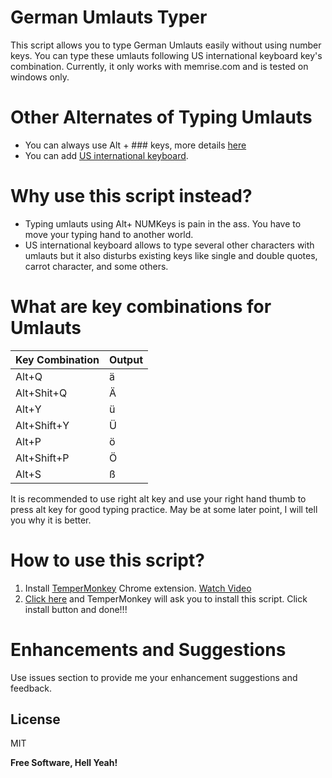 # German Umlauts Typer

This script allows you to type German Umlauts easily without using number keys. You can type these umlauts following US international keyboard key's combination. Currently, it only works with memrise.com and is tested on windows only. 

# Other Alternates of Typing Umlauts

  - You can always use Alt + ### keys, more details [here][method1]
  - You can add [US international keyboard][method2]. 


# Why use this script instead?

  - Typing umlauts using Alt+ NUMKeys is pain in the ass. You have to move your typing hand to another world. 
  - US international keyboard allows to type several other characters with umlauts but it also disturbs existing keys like single and double quotes, carrot character, and some others. 
  

# What are key combinations for Umlauts

| Key Combination | Output |
| ------ | ------ |
| Alt+Q | ä |
| Alt+Shit+Q | Ä |
| Alt+Y | ü |
| Alt+Shift+Y | Ü |
| Alt+P | ö |
| Alt+Shift+P | Ö |
| Alt+S | ß |
  
It is recommended to use right alt key and use your right hand thumb to press alt key for good typing practice. May be at some later point, I will tell you why it is better. 

# How to use this script?

  1. Install [TemperMonkey][guide1] Chrome extension. [Watch Video][video1]
  2. [Click here][guide2] and TemperMonkey will ask you to install this script. Click install button and done!!!

# Enhancements and Suggestions
Use issues section to provide me your enhancement suggestions and feedback. 

License
----

MIT


**Free Software, Hell Yeah!**

   [method1]: <https://forum.duolingo.com/comment/3635953/An-easy-way-to-type-the-Umlaut-letters>
   [method2]: <https://www.windowscentral.com/how-change-your-keyboard-layout-windows-10>
   [guide1]: <https://chrome.google.com/webstore/detail/tampermonkey/dhdgffkkebhmkfjojejmpbldmpobfkfo//Open>
   [video1]: <https://www.youtube.com/watch?v=cu4XeYtqXbM>
   [guide2]: <https://github.com/EresDev/GermanUmlautsTyper/raw/master/GermanUmlautsTyper.user.js>
   

